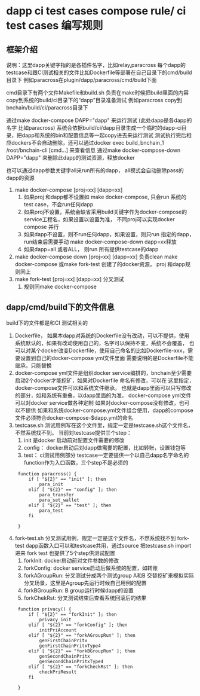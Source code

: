 # dapp ci test cases compose rule/ ci test cases 编写规则

## 框架介绍
说明：这里dapp关键字指的是各插件名字，比如relay,paracross
每个dapp的testcase和跟CI测试相关的文件比如Dockerfile等部署在自己目录下的cmd/build目录下
例如paracross在plugin/dapp/paracross/cmd/build下面

cmd目录下有两个文件Makefile和build.sh 负责在make时候把build里面的内容copy到系统的build/ci目录下的“dapp”目录准备测试
例如paracross copy到bnchain/build/ci/paracross目录下

通过make docker-compose DAPP="dapp" 来运行测试 (此处dapp是各dapp的名字 比如paracross)
系统会依据build/ci/dapp目录生成一个临时的dapp-ci目录，把dapp和系统的bin和配置信息等一起copy进去来运行测试
测试执行完后相应dockers不会自动删除，还可以通过docker exec build_bnchain_1 /root/bnchain-cli [cmd...] 来查看信息
通过make docker-compose-down DAPP="dapp" 来删除此dapp的测试资源，释放docker

也可以通过dapp参数关键字all来run所有的dapp， all模式会自动删除pass的dapp的资源

 1. make docker-compose [proj=xx] [dapp=xx]
    1. 如果proj 和dapp都不设置如 make docker-compose, 只会run 系统的test case，不会run任何dapp
    1. 如果proj不设置，系统会缺省采用build关键字作为docker-compose的service工程名，如果设置以设置为准，
       不同proj可以实现docker compose 并行
    1. 如果dapp不设置，则不run任何dapp，如果设置，则只run 指定的dapp，run结束后需要手动 make docker-compose-down dapp=xx释放
    1. 如果dapp=all 或者ALL， 则run 所有提供testcase的dapp
 1. make docker-compose down [proj=xx] [dapp=xx] 
    负责clean make docker-compose 或make fork-test 创建了的docker资源， proj 和dapp规则同上
 1. make fork-test [proj=xx] [dapp=xx]   分叉测试
    1. 规则同make docker-compose     


## dapp/cmd/build下的文件信息
build下的文件都是和CI 测试相关的
 1. Dockerfile， 如果本dapp对系统的Dockerfile没有改动，可以不提供，使用系统默认的，如果有改动使用自己的，名字可以保持不变，系统不会覆盖，
    也可以对某个docker改变Dockerfile，使用自己命名的比如Dockerfile-xxx，需要设置到自己的docker-compose yml文件里面
    需要说明的是Dockerfile不能继承，只能替换
 1. docker-compose yml文件是组织docker service编排的，bnchain至少需要启动2个docker才能挖矿，如果对Dockerfile 命名有修改，可以在
    这里指定，docker-compose文件可以和系统文件继承， 也就是dapp里面可以只写修改的部分，如和系统有重叠，以dapp里面的为准。
    docker-compose yml文件可以对docker service做各种定制
    如果对docker-compose没有修改，也可以不提供
    如果和系统docker-compose.yml文件组合使用，dapp的compose文件必须符合docker-compose-$dapp.yml的命名    
 1. testcase.sh 测试用例写在这个文件里，规定一定是testcase.sh这个文件名，不然系统找不到。
    当前对testcase提供三个step：
    1. init 是docker 启动前对配置文件需要的修改
    1. config： docker启动后对dapp做需要的配置，比如转账，设置钱包等
    1. test： ci测试用例部分
    testcase一定要提供一个以自己dapp名字命名的function作为入口函数，三个step不是必须的
    ```
     function paracross() {
         if [ "${2}" == "init" ]; then
             para_init
         elif [ "${2}" == "config" ]; then
             para_transfer
             para_set_wallet
         elif [ "${2}" == "test" ]; then
             para_test 
         fi
     
     }
     ```    
 1. fork-test.sh 分叉测试用例，规定一定是这个文件名，不然系统找不到
    fork-test dapp函数入口可以和testcase共用，通过source 把testcase.sh import进来
    fork test 也提供了5个step供测试配置
    1. forkInit: docker启动前对文件参数的修改
    1. forkConfig: docker service启动后做系统的配置，如转账
    1. forkAGroupRun: 分叉测试分成两个测试group A和B 交替挖矿来模拟实际分叉场景，这里是Agroup先运行时候自己用例的配置
    1. forkBGroupRun: B group运行时候dapp的设置
    1. forkChekRst: 分叉测试结束后查看系统回滚后的结果
    ```
     function privacy() {
         if [ "${2}" == "forkInit" ]; then
             privacy_init
         elif [ "${2}" == "forkConfig" ]; then
             initPriAccount
         elif [ "${2}" == "forkAGroupRun" ]; then
             genFirstChainPritx
             genFirstChainPritxType4
         elif [ "${2}" == "forkBGroupRun" ]; then
             genSecondChainPritx
             genSecondChainPritxType4
         elif [ "${2}" == "forkCheckRst" ]; then
             checkPriResult
         fi
    
     }
     ```
 


